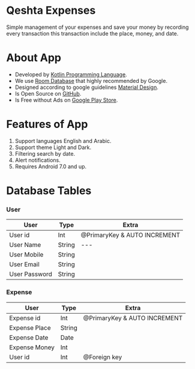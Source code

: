 # Qeshta Expenses
Simple management of your expenses and save your money by recording every transaction this transaction include the place, money, and date.

About App
===
- Developed by [Kotlin Programming Language](https://kotlinlang.org/).
- We use [Room Database](https://developer.android.com/training/data-storage/room) that highly recommended by Google.
- Designed according to google guidelines [Material Design](https://material.io/design).
- Is Open Source on [GitHub](https://github.com/iamqeshta/Qeshta-Expenses-App).
- Is Free without Ads on [Google Play Store](https://play.google.com/store/apps/dev?id=5847015618369379078).


Features of App
===
1. Support languages English and Arabic.
2. Support theme Light and Dark.
3. Filtering search by date.
4. Alert notifications.
5. Requires Android 7.0 and up.

# Database Tables
### User
User | Type | Extra
------------ | ------------- | -------------
User id | Int | @PrimaryKey & AUTO INCREMENT
User Name | String | ---
User Mobile | String
User Email | String
User Password | String

### Expense
User | Type | Extra
------------ | ------------- | -------------
Expense id | Int | @PrimaryKey & AUTO INCREMENT
Expense Place | String
Expense Date | Date
Expense Money | Int
User id | Int | @Foreign key
